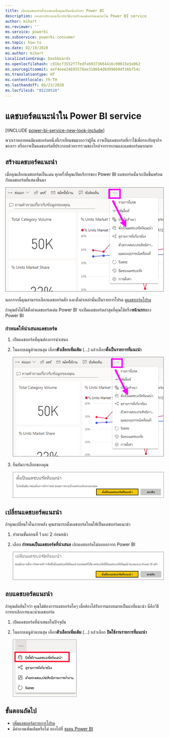 ```yaml
---
title: เลือกแดชบอร์ดที่จะแสดงเมื่อคุณเปิดหน้าบริการ Power BI
description: เอกสารประกอบเกี่ยวกับวิธีการสร้างแดชบอร์ดแนะนำใน Power BI service
author: mihart
ms.reviewer: ''
ms.service: powerbi
ms.subservice: powerbi-consumer
ms.topic: how-to
ms.date: 02/19/2020
ms.author: mihart
LocalizationGroup: Dashboards
ms.openlocfilehash: c91bcf3552f77edfeb9373604416c09015e5e062
ms.sourcegitcommit: eef4eee24695570ae3186b4d8d99660df16bf54c
ms.translationtype: HT
ms.contentlocale: th-TH
ms.lasthandoff: 06/23/2020
ms.locfileid: "85220528"
---
```

# <a name="featured-dashboards-in-the-power-bi-service"></a>แดชบอร์ดแนะนำใน Power BI service

[!INCLUDE [power-bi-service-new-look-include](../includes/power-bi-service-new-look-include.md)]

พวกเราหลายคนมีแดชบอร์ดหนึ่งที่เราเยี่ยมชมมากกว่าผู้อื่น อาจเป็นแดชบอร์ดที่เราใช้เพื่อรองรับธุรกิจของเรา หรืออาจเป็นแดชบอร์ดที่ประกอบด้วยการรวมของไทล์จากรายงานและแดชบอร์ดมากมาย

## <a name="create-a-featured-dashboard"></a>สร้างแดชบอร์ดแนะนำ
เมื่อคุณเลือกแดชบอร์ดเป็น*เด่น* ทุกครั้งที่คุณเปิดบริการของ Power BI แดชบอร์ดนั้นจะเปิดขึ้นพร้อมกับแดชบอร์ดที่แสดงขึ้นมา 

![ตั้งเป็นไอคอนแนะนำ](./media/end-user-featured/power-bi-dropdown.png)

นอกจากนี้คุณสามารถเลือกแดชบอร์ดสัก และตั้งค่าเหล่านั้นเป็นรายการโปรด ดู[แดชบอร์ดโปรด](end-user-favorite.md)

ถ้าคุณยังไม่ได้ตั้งค่าแดชบอร์ดเด่น Power BI จะเปิดแดชบอร์ดล่าสุดที่คุณใช้หรือ**หน้าแรก**ของ Power BI 

### <a name="set-a-dashboard-as-featured"></a>กำหนดให้นำเสนอแดชบอร์ด


1. เปิดแดชบอร์ดที่คุณต้องการนำเสนอ 
2. ในแถบเมนูด้านบนสุด เลือก**ตัวเลือกเพิ่มเติม** (...) แล้วเลือก**ตั้งเป็นรายการที่แนะนำ** 
   
    ![ตั้งเป็นไอคอนแนะนำ](./media/end-user-featured/power-bi-dropdown.png)
3. ยืนยันการเลือกของคุณ
   
    ![ตั้งแดชบอร์ดที่แนะนำ](./media/end-user-featured/power-bi-featured-confirm.png)

## <a name="change-the-featured-dashboard"></a>เปลี่ยนแดชบอร์ดแนะนำ
ถ้าคุณเปลี่ยนใจในภายหลัง คุณสามารถตั้งแดชบอร์ดใหมให้่เป็นแดชบอร์ดแนะนำ

1. ทำตามขั้นตอนที่ 1 และ 2 ก่อนหน้า
   
2. เลือก **กำหนดเป็นแดชบอร์ดที่นำเสนอ** เลิกแดชบอร์ดไม่ลบออกจาก Power BI 
   
    ![ข้อความแสดงความสำเร็จ](./media/end-user-featured/power-bi-unfeature-new.png)

## <a name="remove-the-featured-dashboard"></a>ลบแดชบอร์ดแนะนำ
ถ้าคุณตัดสินใจว่า คุณไม่ต้องการแดชบอร์ดใดๆ เมื่อต้องได้รับการมอบหมายเป็นแบบี่แนะนำ นี่คือวิธีการยกเลิกการแนะนำแดชบอร์ด

1. เปิดแดชบอร์ดที่นำเสนอในปัจจุบัน
2. ในแถบเมนูด้านบนสุด เลือก**ตัวเลือกเพิ่มเติม** (...) แล้วเลือก **ปิดใช้งานรายการที่แนะนำ**

    ![ปิดใช้งานแดชบอร์ดเด่นที่เลือกไว้](./media/end-user-featured/power-bi-unfeature.png)
   
## <a name="next-steps"></a>ขั้นตอนถัดไป
- [เพิ่มแดชบอร์ดรายการโปรด](end-user-favorite.md)    
- มีคำถามเพิ่มเติมหรือไม่ ลองไปที่ [ชุมชน Power BI](https://community.powerbi.com/)

